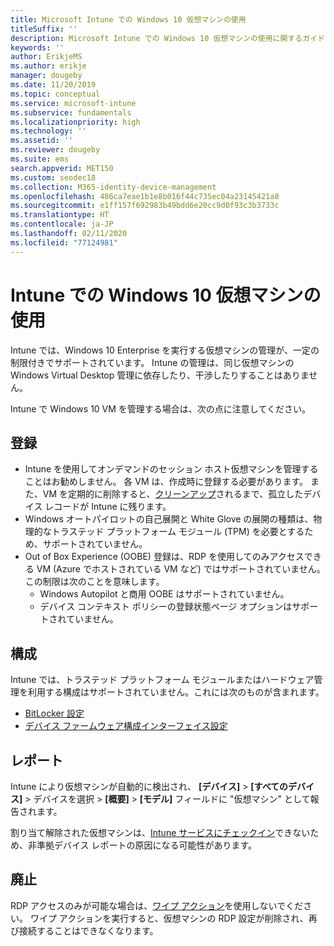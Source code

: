 ```yaml
---
title: Microsoft Intune での Windows 10 仮想マシンの使用
titleSuffix: ''
description: Microsoft Intune での Windows 10 仮想マシンの使用に関するガイドライン
keywords: ''
author: ErikjeMS
ms.author: erikje
manager: dougeby
ms.date: 11/20/2019
ms.topic: conceptual
ms.service: microsoft-intune
ms.subservice: fundamentals
ms.localizationpriority: high
ms.technology: ''
ms.assetid: ''
ms.reviewer: dougeby
ms.suite: ems
search.appverid: MET150
ms.custom: seodec18
ms.collection: M365-identity-device-management
ms.openlocfilehash: 486ca7eae1b1e8b016f44c735ec04a23145421a8
ms.sourcegitcommit: e1ff157f692983b49bdd6e20cc9d0f93c3b3733c
ms.translationtype: HT
ms.contentlocale: ja-JP
ms.lasthandoff: 02/11/2020
ms.locfileid: "77124981"
---
```

# <a name="using-windows-10-virtual-machines-with-intune"></a>Intune での Windows 10 仮想マシンの使用

Intune では、Windows 10 Enterprise を実行する仮想マシンの管理が、一定の制限付きでサポートされています。 Intune の管理は、同じ仮想マシンの Windows Virtual Desktop 管理に依存したり、干渉したりすることはありません。

Intune で Windows 10 VM を管理する場合は、次の点に注意してください。

## <a name="enrollment"></a>登録
- Intune を使用してオンデマンドのセッション ホスト仮想マシンを管理することはお勧めしません。 各 VM は、作成時に登録する必要があります。 また、VM を定期的に削除すると、[クリーンアップ](../remote-actions/devices-wipe.md#automatically-delete-devices-with-cleanup-rules)されるまで、孤立したデバイス レコードが Intune に残ります。 
- Windows オートパイロットの自己展開と White Glove の展開の種類は、物理的なトラステッド プラットフォーム モジュール (TPM) を必要とするため、サポートされていません。 
- Out of Box Experience (OOBE) 登録は、RDP を使用してのみアクセスできる VM (Azure でホストされている VM など) ではサポートされていません。 この制限は次のことを意味します。
    - Windows Autopilot と商用 OOBE はサポートされていません。
    - デバイス コンテキスト ポリシーの登録状態ページ オプションはサポートされていません。

## <a name="configuration"></a>構成
Intune では、トラステッド プラットフォーム モジュールまたはハードウェア管理を利用する構成はサポートされていません。これには次のものが含まれます。
- [BitLocker 設定](../configuration/device-profiles.md#endpoint-protection)
- [デバイス ファームウェア構成インターフェイス設定](../configuration/device-profiles.md#device-firmware-configuration-interface)

## <a name="reporting"></a>レポート
Intune により仮想マシンが自動的に検出され、 **[デバイス]**  >  **[すべてのデバイス]** > デバイスを選択 > **[概要]**  >  **[モデル]** フィールドに "仮想マシン" として報告されます。 

割り当て解除された仮想マシンは、[Intune サービスにチェックイン](../configuration/device-profile-troubleshoot.md#how-long-does-it-take-for-devices-to-get-a-policy-profile-or-app-after-they-are-assigned)できないため、非準拠デバイス レポートの原因になる可能性があります。

## <a name="retirement"></a>廃止
RDP アクセスのみが可能な場合は、[ワイプ アクション](../remote-actions/devices-wipe.md#wipe)を使用しないでください。 ワイプ アクションを実行すると、仮想マシンの RDP 設定が削除され、再び接続することはできなくなります。


